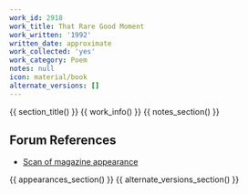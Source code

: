 ```yaml
---
work_id: 2918
work_title: That Rare Good Moment
work_written: '1992'
written_date: approximate
work_collected: 'yes'
work_category: Poem
notes: null
icon: material/book
alternate_versions: []
---
```


{{ section_title() }}
{{ work_info() }}
{{ notes_section() }}
## Forum References
- [Scan of magazine appearance](https://bukowskiforum.com/threads/make-room-for-dada-no-4-1992-paris-what-that-rare-good-moment.12400/)

{{ appearances_section() }}
{{ alternate_versions_section() }}